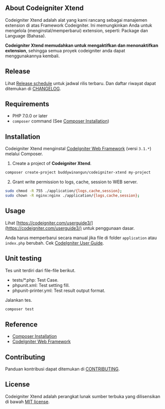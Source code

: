 ## About Codeigniter Xtend

Codeigniter Xtend adalah alat yang kami rancang sebagai manajemen extension di atas Framework Codeigniter. Ini memungkinkan Anda untuk mengelola (menginstal/memperbarui) extension, seperti: Package dan Language (Bahasa).

**Codeigniter Xtend memudahkan untuk mengaktifkan dan menonaktifkan extension**, sehingga semua proyek codeigniter anda dapat menggunakannya kembali.

## Release

Lihat [Release schedule](/CHANGELOG.md#release-schedule) untuk jadwal rilis terbaru. Dan daftar riwayat dapat ditemukan di [CHANGELOG](/CHANGELOG.md#changelog).

## Requirements

-  PHP 7.0.0 or later
-  `composer` command (See [Composer Installation](https://getcomposer.org/doc/00-intro.md#installation-linux-unix-macos))

## Installation

Codeigniter Xtend menginstal [CodeIgniter Web Framework](https://codeigniter.com/) (versi `3.1.*`) melalui Composer.

1. Create a project of **Codeigniter Xtend**.

```sh
composer create-project buddywinangun/codeigniter-xtend my-project
```

2. Grant write permission to logs, cache, session to WEB server.
```sh
sudo chmod -R 755 ./application/{logs,cache,session};
sudo chown -R nginx:nginx ./application/{logs,cache,session};
```

## Usage

Lihat [https://codeigniter.com/userguide3/](https://codeigniter.com/userguide3/) untuk penggunaan dasar.

Anda harus memperbarui secara manual jika file di folder `application` atau `index.php` berubah. Cek [CodeIgniter User Guide](http://www.codeigniter.com/user_guide/installation/upgrading.html).

## Unit testing

Tes unit terdiri dari file-file berikut.
- tests/*.php: Test Case.
- phpunit.xml: Test setting fill.
- phpunit-printer.yml: Test result output format.

Jalankan tes.
```sh
composer test
```

## Reference

-  [Composer Installation](https://getcomposer.org/doc/00-intro.md#installation-linux-unix-macos)
-  [CodeIgniter Web Framework](https://codeigniter.com/)

## Contributing

Panduan kontribusi dapat ditemukan di [CONTRIBUTING](.github/CONTRIBUTING.md).

## License

Codeigniter Xtend adalah perangkat lunak sumber terbuka yang dilisensikan di bawah [MIT license](/LICENSE.md).
